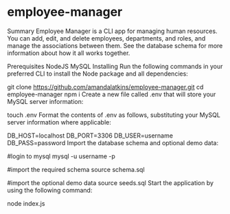 # employee-manager

Summary
Employee Manager is a CLI app for managing human resources. You can add, edit, and delete employees, departments, and roles, and manage the associations between them. See the database schema for more information about how it all works together.

Prerequisites
NodeJS
MySQL
Installing
Run the following commands in your preferred CLI to install the Node package and all dependencies:

git clone https://github.com/amandalatkins/employee-manager.git
cd employee-manager
npm i
Create a new file called .env that will store your MySQL server information:

touch .env
Format the contents of .env as follows, substituting your MySQL server information where applicable:

DB_HOST=localhost
DB_PORT=3306
DB_USER=username
DB_PASS=password
Import the database schema and optional demo data:

#login to mysql
mysql -u username -p

#import the required schema
source schema.sql

#import the optional demo data
source seeds.sql
Start the application by using the following command:

node index.js

